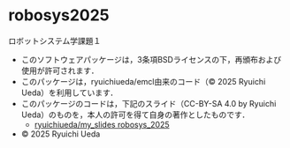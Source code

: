 # robosys2025
ロボットシステム学課題１

- このソフトウェアパッケージは，3条項BSDライセンスの下，再頒布および使用が許可されます．
- このパッケージは，ryuichiueda/emcl由来のコード（© 2025 Ryuichi Ueda）を利用しています．
- このパッケージのコードは，下記のスライド（CC-BY-SA 4.0 by Ryuichi
  Ueda）のものを，本人の許可を得て自身の著作としたものです．
    - [ryuichiueda/my_slides
      robosys_2025](https://github.com/ryuichiueda/slides_marp/tree/master/robosys2025)
- © 2025 Ryuichi Ueda
